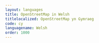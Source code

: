 ```yaml
---
layout: languages
title: OpenStreetMap in Welsh
titlelocalized: OpenStreetMap yn Gymraeg
code: cy
languagename: Welsh
order: 1000
---
```

